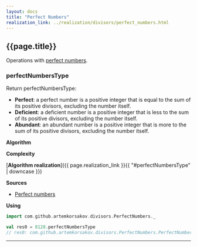 ```yaml
---
layout: docs
title: "Perfect Numbers"
realization_link: ../realization/divisors/perfect_numbers.html
---
```


## {{page.title}}

Operations with [perfect numbers](https://en.wikipedia.org/wiki/Perfect_number).

### perfectNumbersType
Return perfectNumbersType:
- **Perfect**: a perfect number is a positive integer that is equal to the sum of its positive divisors, excluding the number itself.
- **Deficient**: a deficient number is a positive integer that is less to the sum of its positive divisors, excluding the number itself.
- **Abundant**: an abundant number is a positive integer that is more to the sum of its positive divisors, excluding the number itself.

**Algorithm**

**Complexity**
     
[**Algorithm realization**]({{ page.realization_link }}{{ "#perfectNumbersType" | downcase }})

**Sources** 
- [Perfect numbers](https://en.wikipedia.org/wiki/Perfect_number)

**Using**
```scala
import com.github.artemkorsakov.divisors.PerfectNumbers._

val res0 = 8128.perfectNumbersType
// res0: com.github.artemkorsakov.divisors.PerfectNumbers.PerfectNumbersType.Value = Perfect
```

---

